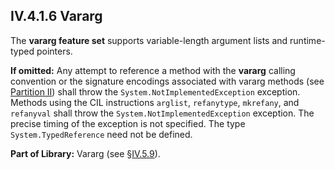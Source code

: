 ## IV.4.1.6 Vararg

The **vararg feature set** supports variable-length argument lists and runtime-typed pointers.

**If omitted:** Any attempt to reference a method with the **vararg** calling convention or the signature encodings associated with vararg methods (see [Partition II](#todo-missing-hyperlink)) shall throw the `System.NotImplementedException` exception. Methods using the CIL instructions `arglist`, `refanytype`, `mkrefany`, and `refanyval` shall throw the `System.NotImplementedException` exception. The precise timing of the exception is not specified. The type `System.TypedReference` need not be defined.

**Part of Library:** Vararg (see §[IV.5.9](#todo-missing-hyperlink)).
